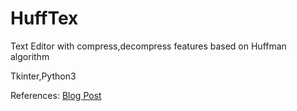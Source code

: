 <h1> HuffTex </h1>


<p> Text Editor with compress,decompress features based on Huffman algorithm </p>
Tkinter,Python3
<p> References: <a href="https://bhrigu.me/post/huffman-coding-python-implementation/"> Blog Post </a> </p>
